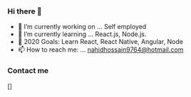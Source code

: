 ### Hi there 👋

- 🔭 I’m currently working on ... Self employed
- 🌱 I’m currently learning ... React.js, Node.js.
- 🥅 2020 Goals: Learn React, React Native, Angular, Node
- 📫 How to reach me: ... nahidhossain9764@hotmail.com

### Contact me
[<i href="https://www.facebook.com/nahidhossain9764/" class="fa fa-facebook" aria-hidden="true"></i>]
